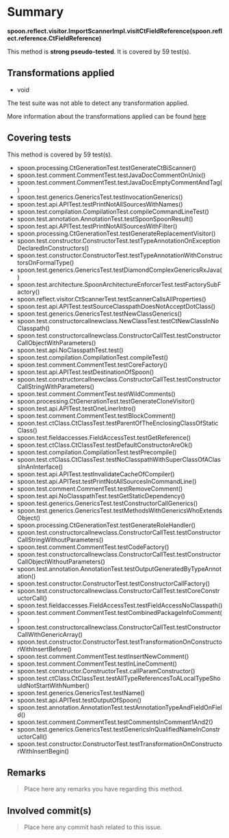 # Summary
**spoon.reflect.visitor.ImportScannerImpl.visitCtFieldReference(spoon.reflect.reference.CtFieldReference)**

This method is **strong pseudo-tested**.
It is covered by 59 test(s). 


## Transformations applied

- void


The test suite was not able to detect any transformation applied.

More information about the transformations applied can be found [here](https://github.com/STAMP-project/pitest-descartes)

## Covering tests
This method is covered by 59 test(s).
* spoon.processing.CtGenerationTest.testGenerateCtBiScanner()
* spoon.test.comment.CommentTest.testJavaDocCommentOnUnix()
* spoon.test.comment.CommentTest.testJavaDocEmptyCommentAndTag()
* spoon.test.generics.GenericsTest.testInvocationGenerics()
* spoon.test.api.APITest.testPrintNotAllSourcesWithNames()
* spoon.test.compilation.CompilationTest.compileCommandLineTest()
* spoon.test.annotation.AnnotationTest.testSpoonSpoonResult()
* spoon.test.api.APITest.testPrintNotAllSourcesWithFilter()
* spoon.processing.CtGenerationTest.testGenerateReplacementVisitor()
* spoon.test.constructor.ConstructorTest.testTypeAnnotationOnExceptionDeclaredInConstructors()
* spoon.test.constructor.ConstructorTest.testTypeAnnotationWithConstructorsOnFormalType()
* spoon.test.generics.GenericsTest.testDiamondComplexGenericsRxJava()
* spoon.test.architecture.SpoonArchitectureEnforcerTest.testFactorySubFactory()
* spoon.reflect.visitor.CtScannerTest.testScannerCallsAllProperties()
* spoon.test.api.APITest.testSourceClasspathDoesNotAcceptDotClass()
* spoon.test.generics.GenericsTest.testNewClassGenerics()
* spoon.test.constructorcallnewclass.NewClassTest.testCtNewClassInNoClasspath()
* spoon.test.constructorcallnewclass.ConstructorCallTest.testConstructorCallObjectWithParameters()
* spoon.test.api.NoClasspathTest.test()
* spoon.test.compilation.CompilationTest.compileTest()
* spoon.test.comment.CommentTest.testCoreFactory()
* spoon.test.api.APITest.testDestinationOfSpoon()
* spoon.test.constructorcallnewclass.ConstructorCallTest.testConstructorCallStringWithParameters()
* spoon.test.comment.CommentTest.testWildComments()
* spoon.processing.CtGenerationTest.testGenerateCloneVisitor()
* spoon.test.api.APITest.testOneLinerIntro()
* spoon.test.comment.CommentTest.testBlockComment()
* spoon.test.ctClass.CtClassTest.testParentOfTheEnclosingClassOfStaticClass()
* spoon.test.fieldaccesses.FieldAccessTest.testGetReference()
* spoon.test.ctClass.CtClassTest.testDefaultConstructorAreOk()
* spoon.test.compilation.CompilationTest.testPrecompile()
* spoon.test.ctClass.CtClassTest.testNoClasspathWithSuperClassOfAClassInAnInterface()
* spoon.test.api.APITest.testInvalidateCacheOfCompiler()
* spoon.test.api.APITest.testPrintNotAllSourcesInCommandLine()
* spoon.test.comment.CommentTest.testRemoveComment()
* spoon.test.api.NoClasspathTest.testGetStaticDependency()
* spoon.test.generics.GenericsTest.testConstructorCallGenerics()
* spoon.test.generics.GenericsTest.testMethodsWithGenericsWhoExtendsObject()
* spoon.processing.CtGenerationTest.testGenerateRoleHandler()
* spoon.test.constructorcallnewclass.ConstructorCallTest.testConstructorCallStringWithoutParameters()
* spoon.test.comment.CommentTest.testCodeFactory()
* spoon.test.constructorcallnewclass.ConstructorCallTest.testConstructorCallObjectWithoutParameters()
* spoon.test.annotation.AnnotationTest.testOutputGeneratedByTypeAnnotation()
* spoon.test.constructor.ConstructorTest.testConstructorCallFactory()
* spoon.test.constructorcallnewclass.ConstructorCallTest.testCoreConstructorCall()
* spoon.test.fieldaccesses.FieldAccessTest.testFieldAccessNoClasspath()
* spoon.test.comment.CommentTest.testCombinedPackageInfoComment()
* spoon.test.constructorcallnewclass.ConstructorCallTest.testConstructorCallWithGenericArray()
* spoon.test.constructor.ConstructorTest.testTransformationOnConstructorWithInsertBefore()
* spoon.test.comment.CommentTest.testInsertNewComment()
* spoon.test.comment.CommentTest.testInLineComment()
* spoon.test.constructor.ConstructorTest.callParamConstructor()
* spoon.test.ctClass.CtClassTest.testAllTypeReferencesToALocalTypeShouldNotStartWithNumber()
* spoon.test.generics.GenericsTest.testName()
* spoon.test.api.APITest.testOutputOfSpoon()
* spoon.test.annotation.AnnotationTest.testAnnotationTypeAndFieldOnField()
* spoon.test.comment.CommentTest.testCommentsInComment1And2()
* spoon.test.generics.GenericsTest.testGenericsInQualifiedNameInConstructorCall()
* spoon.test.constructor.ConstructorTest.testTransformationOnConstructorWithInsertBegin()


## Remarks
> Place here any remarks you have regarding this method.

## Involved commit(s)

> Place here any commit hash related to this issue.
